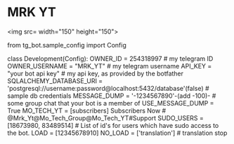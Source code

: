 # MRK YT

<img src= width="150" height="150"><br>



from tg_bot.sample_config import Config


class Development(Config):
    OWNER_ID = 254318997  # my telegram ID
    OWNER_USERNAME = "MRK_YT"  # my telegram username
    API_KEY = "your bot api key"  # my api key, as provided by the botfather
    SQLALCHEMY_DATABASE_URI = 'postgresql://username:password@localhost:5432/database'(false) # sample db credentials
    MESSAGE_DUMP = '-1234567890'-(add -100)- # some group chat that your bot is a member of
    USE_MESSAGE_DUMP = True
    MO_TECH_YT = [subscribers] Subscribers Now # @Mrk_Yt@Mo_Tech_Group@Mo_Tech_YT#Support
    SUDO_USERS = [18673980, 83489514]  # List of id's for users which have sudo access to the bot.
    LOAD = [12345678910]
    NO_LOAD = ['translation'] # translation stop




